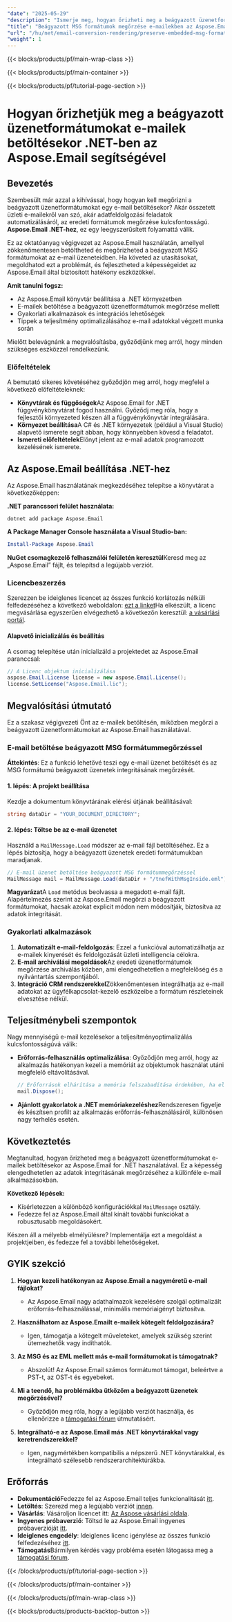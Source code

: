 ```yaml
---
"date": "2025-05-29"
"description": "Ismerje meg, hogyan őrizheti meg a beágyazott üzenetformátumokat az e-mailek betöltésekor az Aspose.Email for .NET segítségével, biztosítva az adatok integritását és a zökkenőmentes integrációt az alkalmazásaiba."
"title": "Beágyazott MSG formátumok megőrzése e-mailekben az Aspose.Email for .NET használatával"
"url": "/hu/net/email-conversion-rendering/preserve-embedded-msg-formats-aspose-email-net/"
"weight": 1
---
```


{{< blocks/products/pf/main-wrap-class >}}

{{< blocks/products/pf/main-container >}}

{{< blocks/products/pf/tutorial-page-section >}}
# Hogyan őrizhetjük meg a beágyazott üzenetformátumokat e-mailek betöltésekor .NET-ben az Aspose.Email segítségével

## Bevezetés

Szembesült már azzal a kihívással, hogy hogyan kell megőrizni a beágyazott üzenetformátumokat egy e-mail betöltésekor? Akár összetett üzleti e-mailekről van szó, akár adatfeldolgozási feladatok automatizálásáról, az eredeti formátumok megőrzése kulcsfontosságú. **Aspose.Email .NET-hez**, ez egy leegyszerűsített folyamattá válik.

Ez az oktatóanyag végigvezet az Aspose.Email használatán, amellyel zökkenőmentesen betöltheted és megőrizheted a beágyazott MSG formátumokat az e-mail üzeneteidben. Ha követed az utasításokat, megoldhatod ezt a problémát, és fejlesztheted a képességeidet az Aspose.Email által biztosított hatékony eszközökkel.

**Amit tanulni fogsz:**
- Az Aspose.Email könyvtár beállítása a .NET környezetben
- E-mailek betöltése a beágyazott üzenetformátumok megőrzése mellett
- Gyakorlati alkalmazások és integrációs lehetőségek
- Tippek a teljesítmény optimalizálásához e-mail adatokkal végzett munka során

Mielőtt belevágnánk a megvalósításba, győződjünk meg arról, hogy minden szükséges eszközzel rendelkezünk.

### Előfeltételek

A bemutató sikeres követéséhez győződjön meg arról, hogy megfelel a következő előfeltételeknek:
- **Könyvtárak és függőségek**Az Aspose.Email for .NET függvénykönyvtárat fogod használni. Győződj meg róla, hogy a fejlesztői környezeted készen áll a függvénykönyvtár integrálására.
- **Környezet beállítása**A C# és .NET környezetek (például a Visual Studio) alapvető ismerete segít abban, hogy könnyebben kövesd a feladatot.
- **Ismereti előfeltételek**Előnyt jelent az e-mail adatok programozott kezelésének ismerete.

## Az Aspose.Email beállítása .NET-hez

Az Aspose.Email használatának megkezdéséhez telepítse a könyvtárat a következőképpen:

**.NET parancssori felület használata:**
```shell
dotnet add package Aspose.Email
```

**A Package Manager Console használata a Visual Studio-ban:**
```powershell
Install-Package Aspose.Email
```

**NuGet csomagkezelő felhasználói felületén keresztül**Keresd meg az „Aspose.Email” fájlt, és telepítsd a legújabb verziót.

### Licencbeszerzés

Szerezzen be ideiglenes licencet az összes funkció korlátozás nélküli felfedezéséhez a következő weboldalon: [ezt a linket](https://purchase.aspose.com/temporary-license/)Ha elkészült, a licenc megvásárlása egyszerűen elvégezhető a következőn keresztül: [a vásárlási portál](https://purchase.aspose.com/buy).

#### Alapvető inicializálás és beállítás

A csomag telepítése után inicializáld a projektedet az Aspose.Email paranccsal:

```csharp
// A Licenc objektum inicializálása
aspose.Email.License license = new aspose.Email.License();
license.SetLicense("Aspose.Email.lic");
```

## Megvalósítási útmutató

Ez a szakasz végigvezeti Önt az e-mailek betöltésén, miközben megőrzi a beágyazott üzenetformátumokat az Aspose.Email használatával.

### E-mail betöltése beágyazott MSG formátummegőrzéssel

**Áttekintés**: Ez a funkció lehetővé teszi egy e-mail üzenet betöltését és az MSG formátumú beágyazott üzenetek integritásának megőrzését.

#### 1. lépés: A projekt beállítása

Kezdje a dokumentum könyvtárának elérési útjának beállításával:

```csharp
string dataDir = "YOUR_DOCUMENT_DIRECTORY";
```

#### 2. lépés: Töltse be az e-mail üzenetet

Használd a `MailMessage.Load` módszer az e-mail fájl betöltéséhez. Ez a lépés biztosítja, hogy a beágyazott üzenetek eredeti formátumukban maradjanak.

```csharp
// E-mail üzenet betöltése beágyazott MSG formátummegőrzéssel
MailMessage mail = MailMessage.Load(dataDir + "/tnefWithMsgInside.eml");
```

**Magyarázat**A `Load` metódus beolvassa a megadott e-mail fájlt. Alapértelmezés szerint az Aspose.Email megőrzi a beágyazott formátumokat, hacsak azokat explicit módon nem módosítják, biztosítva az adatok integritását.

### Gyakorlati alkalmazások

1. **Automatizált e-mail-feldolgozás**: Ezzel a funkcióval automatizálhatja az e-mailek kinyerését és feldolgozását üzleti intelligencia célokra.
2. **E-mail archiválási megoldások**Az eredeti üzenetformátumok megőrzése archiválás közben, ami elengedhetetlen a megfelelőség és a nyilvántartás szempontjából.
3. **Integráció CRM rendszerekkel**Zökkenőmentesen integrálhatja az e-mail adatokat az ügyfélkapcsolat-kezelő eszközeibe a formátum részleteinek elvesztése nélkül.

## Teljesítménybeli szempontok

Nagy mennyiségű e-mail kezelésekor a teljesítményoptimalizálás kulcsfontosságúvá válik:

- **Erőforrás-felhasználás optimalizálása**: Győződjön meg arról, hogy az alkalmazás hatékonyan kezeli a memóriát az objektumok használat utáni megfelelő eltávolításával.
  
  ```csharp
  // Erőforrások elhárítása a memória felszabadítása érdekében, ha elkészült
  mail.Dispose();
  ```

- **Ajánlott gyakorlatok a .NET memóriakezeléshez**Rendszeresen figyelje és készítsen profilt az alkalmazás erőforrás-felhasználásáról, különösen nagy terhelés esetén.

## Következtetés

Megtanultad, hogyan őrizheted meg a beágyazott üzenetformátumokat e-mailek betöltésekor az Aspose.Email for .NET használatával. Ez a képesség elengedhetetlen az adatok integritásának megőrzéséhez a különféle e-mail alkalmazásokban. 

**Következő lépések:**
- Kísérletezzen a különböző konfigurációkkal `MailMessage` osztály.
- Fedezze fel az Aspose.Email által kínált további funkciókat a robusztusabb megoldásokért.

Készen áll a mélyebb elmélyülésre? Implementálja ezt a megoldást a projektjeiben, és fedezze fel a további lehetőségeket.

## GYIK szekció

1. **Hogyan kezeli hatékonyan az Aspose.Email a nagyméretű e-mail fájlokat?**
   - Az Aspose.Email nagy adathalmazok kezelésére szolgál optimalizált erőforrás-felhasználással, minimális memóriaigényt biztosítva.

2. **Használhatom az Aspose.Emailt e-mailek kötegelt feldolgozására?**
   - Igen, támogatja a kötegelt műveleteket, amelyek szükség szerint ütemezhetők vagy indíthatók.

3. **Az MSG és az EML mellett más e-mail formátumokat is támogatnak?**
   - Abszolút! Az Aspose.Email számos formátumot támogat, beleértve a PST-t, az OST-t és egyebeket.

4. **Mi a teendő, ha problémákba ütközöm a beágyazott üzenetek megőrzésével?**
   - Győződjön meg róla, hogy a legújabb verziót használja, és ellenőrizze a [támogatási fórum](https://forum.aspose.com/c/email/10) útmutatásért.

5. **Integrálható-e az Aspose.Email más .NET könyvtárakkal vagy keretrendszerekkel?**
   - Igen, nagymértékben kompatibilis a népszerű .NET könyvtárakkal, és integrálható szélesebb rendszerarchitektúrákba.

## Erőforrás

- **Dokumentáció**Fedezze fel az Aspose.Email teljes funkcionalitását [itt](https://reference.aspose.com/email/net/).
- **Letöltés**: Szerezd meg a legújabb verziót [innen](https://releases.aspose.com/email/net/).
- **Vásárlás**: Vásároljon licencet itt: [Az Aspose vásárlási oldala](https://purchase.aspose.com/buy).
- **Ingyenes próbaverzió**: Töltsd le az Aspose.Email ingyenes próbaverzióját [itt](https://releases.aspose.com/email/net/).
- **Ideiglenes engedély**: Ideiglenes licenc igénylése az összes funkció felfedezéséhez [itt](https://purchase.aspose.com/temporary-license/).
- **Támogatás**Bármilyen kérdés vagy probléma esetén látogassa meg a [támogatási fórum](https://forum.aspose.com/c/email/10).

{{< /blocks/products/pf/tutorial-page-section >}}

{{< /blocks/products/pf/main-container >}}

{{< /blocks/products/pf/main-wrap-class >}}

{{< blocks/products/products-backtop-button >}}